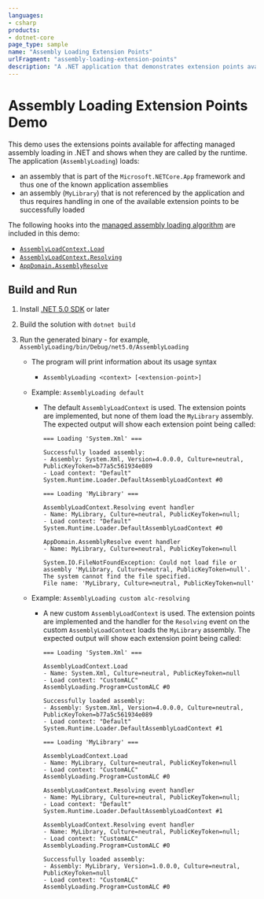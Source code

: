 ```yaml
---
languages:
- csharp
products:
- dotnet-core
page_type: sample
name: "Assembly Loading Extension Points"
urlFragment: "assembly-loading-extension-points"
description: "A .NET application that demonstrates extension points available for affecting managed assembly loading."
---
```


# Assembly Loading Extension Points Demo

This demo uses the extensions points available for affecting managed assembly loading in .NET and shows when they are called by the runtime. The application (`AssemblyLoading`) loads:

- an assembly that is part of the `Microsoft.NETCore.App` framework and thus one of the known application assemblies
- an assembly (`MyLibrary`) that is not referenced by the application and thus requires handling in one of the available extension points to be successfully loaded

The following hooks into the [managed assembly loading algorithm](https://docs.microsoft.com/dotnet/core/dependency-loading/loading-managed#algorithm) are included in this demo:

- [`AssemblyLoadContext.Load`](https://docs.microsoft.com/dotnet/api/system.runtime.loader.assemblyloadcontext.load)
- [`AssemblyLoadContext.Resolving`](https://docs.microsoft.com/dotnet/api/system.runtime.loader.assemblyloadcontext.resolving)
- [`AppDomain.AssemblyResolve`](https://docs.microsoft.com/dotnet/api/system.appdomain.assemblyresolve)

## Build and Run

1) Install [.NET 5.0 SDK](https://dotnet.microsoft.com/download) or later

1) Build the solution with `dotnet build`

1) Run the generated binary - for example, `AssemblyLoading/bin/Debug/net5.0/AssemblyLoading`
   - The program will print information about its usage syntax
      - `AssemblyLoading <context> [<extension-point>]`
   - Example: `AssemblyLoading default`
      - The default `AssemblyLoadContext` is used. The extension points are implemented, but none of them load the `MyLibrary` assembly. The expected output will show each extension point being called:

         ```
         === Loading 'System.Xml' ===

         Successfully loaded assembly:
         - Assembly: System.Xml, Version=4.0.0.0, Culture=neutral, PublicKeyToken=b77a5c561934e089
         - Load context: "Default" System.Runtime.Loader.DefaultAssemblyLoadContext #0

         === Loading 'MyLibrary' ===

         AssemblyLoadContext.Resolving event handler
         - Name: MyLibrary, Culture=neutral, PublicKeyToken=null;
         - Load context: "Default" System.Runtime.Loader.DefaultAssemblyLoadContext #0

         AppDomain.AssemblyResolve event handler
         - Name: MyLibrary, Culture=neutral, PublicKeyToken=null

         System.IO.FileNotFoundException: Could not load file or assembly 'MyLibrary, Culture=neutral, PublicKeyToken=null'. The system cannot find the file specified.
         File name: 'MyLibrary, Culture=neutral, PublicKeyToken=null'
         ```

   - Example: `AssemblyLoading custom alc-resolving`
      - A new custom `AssemblyLoadContext` is used. The extension points are implemented and the handler for the `Resolving` event on the custom `AssemblyLoadContext` loads the `MyLibrary` assembly. The expected output will show each extension point being called:

         ```
         === Loading 'System.Xml' ===

         AssemblyLoadContext.Load
         - Name: System.Xml, Culture=neutral, PublicKeyToken=null
         - Load context: "CustomALC" AssemblyLoading.Program+CustomALC #0

         Successfully loaded assembly:
         - Assembly: System.Xml, Version=4.0.0.0, Culture=neutral, PublicKeyToken=b77a5c561934e089
         - Load context: "Default" System.Runtime.Loader.DefaultAssemblyLoadContext #1

         === Loading 'MyLibrary' ===

         AssemblyLoadContext.Load
         - Name: MyLibrary, Culture=neutral, PublicKeyToken=null
         - Load context: "CustomALC" AssemblyLoading.Program+CustomALC #0

         AssemblyLoadContext.Resolving event handler
         - Name: MyLibrary, Culture=neutral, PublicKeyToken=null;
         - Load context: "Default" System.Runtime.Loader.DefaultAssemblyLoadContext #1

         AssemblyLoadContext.Resolving event handler
         - Name: MyLibrary, Culture=neutral, PublicKeyToken=null;
         - Load context: "CustomALC" AssemblyLoading.Program+CustomALC #0

         Successfully loaded assembly:
         - Assembly: MyLibrary, Version=1.0.0.0, Culture=neutral, PublicKeyToken=null
         - Load context: "CustomALC" AssemblyLoading.Program+CustomALC #0
         ```
